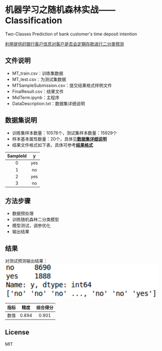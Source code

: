 ﻿# 机器学习之随机森林实战——Classification
Two-Classes Prediction of bank customer's time deposit intention

[利用提供的银行客户信息对客户是否会定期存款进行二分类预测](https://www.kaggle.com/c/tonhjiprmidterm)

## 文件说明
* MT_train.csv：训练集数据  
* MT_test.csv：为测试集数据  
* MTSampleSubmission.csv：提交结果格式样例文件  
* FinalResult.csv：结果文件  
* MidTerm.ipynb：主程序
* DataDescription.txt：数据集详细说明

## 数据集说明
* 训练集样本数量：10578个，测试集样本数量：15929个  
* 样本基本属性数量：20个，具体见[**数据集详细说明**](DataDescription.txt)  
* 结果文件格式如下表，具体可参考[**结果格式**](MTSampleSubmission.csv)  
 
SampleId | y
:-: | :-:
0 | yes
1 | no
2 | yes
3 | no

## 方法步骤
* 数据预处理  
* 训练随机森林二分类模型  
* 模型测试，调参优化
* 输出结果

## 结果
对测试预测输出结果：  
![result](result.png)  

指标 | 精度 | 综合得分
:-: | :-: | :-:
数值 | 0.894 | 0.901

## License
MIT
